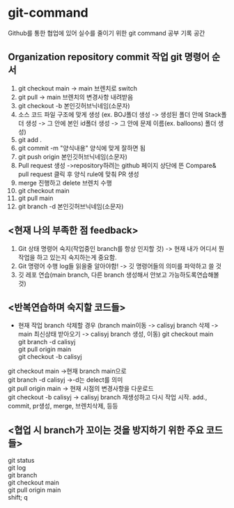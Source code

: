 # git-command
Github를 통한 협업에 있어 실수를 줄이기 위한 git command 공부 기록 공간

## Organization repository commit 작업 git 명령어 순서

1. git checkout main -> main 브렌치로 switch
2. git pull -> main 브렌치의 변경사항 내려받음 
3. git checkout -b 본인깃허브닉네임(소문자)
4. 소스 코드 파일 구조에 맞게 생성 (ex. BOJ폴더 생성 -> 생성된 폴더 안에 Stack폴더 생성 -> 그 안에 본인 id폴더 생성
-> 그 안에 문제 이름(ex. balloons) 폴더 생성)
5. git add .
6. git commit -m "양식내용" 양식에 맞게 잘하면 됨
7. git push origin 본인깃허브닉네임(소문자)
8. Pull request 생성
->repository하려는 github 페이지 상단에 뜬 Compare& pull request 클릭 후 양식 rule에 맞춰 PR 생성
9. merge 진행하고 delete 브렌치 수행
10. git checkout main
11. git pull main
12. git branch -d 본인깃허브닉네임(소문자)

## <현재 나의 부족한 점 feedback>
1. Git 상태 명령어 숙지(작업중인 branch를 항상 인지할 것)
-> 현재 내가 어디서 뭔작업을 하고 있는지 숙지하는게 중요함.
2.  Git 명령어 수행 log들 읽을줄 알아야함!
-> 깃 명령어들의 의미를 파악하고 쓸 것
3. 깃 레포 연습(main branch, 다른 branch 생성해서 안보고 가능하도록연습해볼 것)

## <반복연습하며 숙지할 코드들>
- 현재 작업 branch 삭제할 경우 (branch main이동 -> calisyj branch 삭제 -> main 최신상태 받아오기 -> calisyj branch 생성, 이동)
git checkout main  
git branch -d calisyj  
git pull origin main  
git checkout -b calisyj  

git checkout main ->현재 branch main으로  
git branch -d calisyj  ->-d는 delect를 의미  
git pull origin main -> 현재 시점의 변경사항을 다운로드  
git checkout -b calisyj -> calisyj branch 재생성하고 다시 작업 시작. add., commit, pr생성, merge, 브렌치삭제, 등등  

## <협업 시 branch가 꼬이는 것을 방지하기 위한 주요 코드들>
git status  
git log  
git branch  
git checkout main  
git pull origin main  
shift; q  
